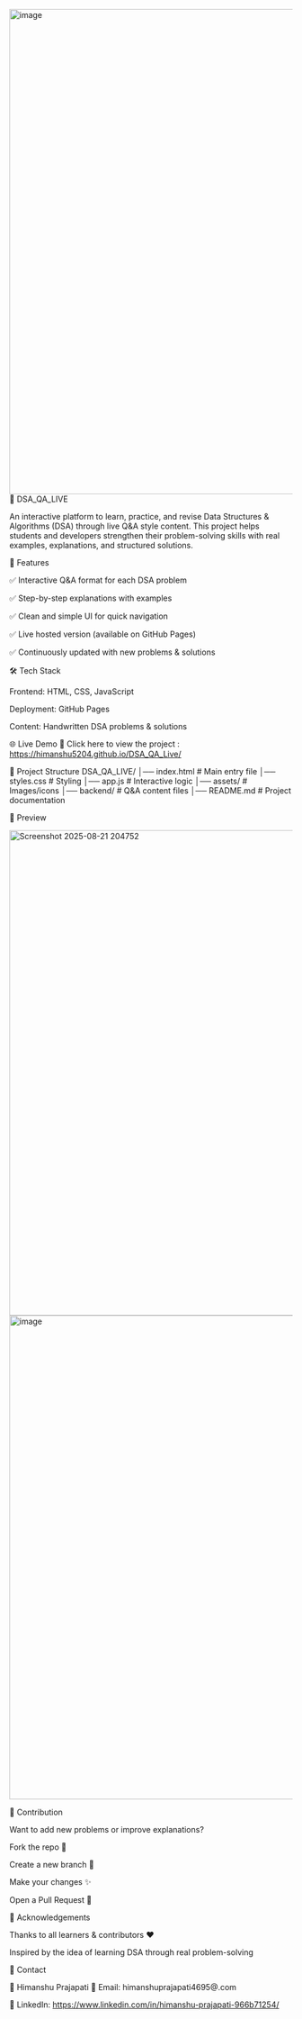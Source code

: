 <img width="1915" height="862" alt="image" src="https://github.com/user-attachments/assets/d52a1011-e0a7-47b1-88fa-33bc269c94a3" />📘 DSA_QA_LIVE

An interactive platform to learn, practice, and revise Data Structures & Algorithms (DSA) through live Q&A style content.
This project helps students and developers strengthen their problem-solving skills with real examples, explanations, and structured solutions.

🚀 Features

✅ Interactive Q&A format for each DSA problem

✅ Step-by-step explanations with examples

✅ Clean and simple UI for quick navigation

✅ Live hosted version (available on GitHub Pages)

✅ Continuously updated with new problems & solutions

🛠️ Tech Stack

Frontend: HTML, CSS, JavaScript

Deployment: GitHub Pages

Content: Handwritten DSA problems & solutions

🌐 Live Demo 
🔗 Click here to view the project : https://himanshu5204.github.io/DSA_QA_Live/

📂 Project Structure
DSA_QA_LIVE/
│── index.html       # Main entry file
│── styles.css       # Styling
│── app.js           # Interactive logic
│── assets/          # Images/icons
│── backend/        # Q&A content files
│── README.md        # Project documentation

📸 Preview

<img width="1915" height="862" alt="Screenshot 2025-08-21 204752" src="https://github.com/user-attachments/assets/aa15c758-0936-4e87-9a75-d812a8fc343e" />
<img width="1919" height="860" alt="image" src="https://github.com/user-attachments/assets/96e69fa0-a1a2-4212-b8ac-f5d95838a5a9" />

🤝 Contribution

Want to add new problems or improve explanations?

Fork the repo 🍴

Create a new branch 🌱

Make your changes ✨

Open a Pull Request 🚀

🙌 Acknowledgements

Thanks to all learners & contributors ❤️

Inspired by the idea of learning DSA through real problem-solving

📧 Contact

👤 Himanshu Prajapati
📩 Email: himanshuprajapati4695@.com

🔗 LinkedIn: https://www.linkedin.com/in/himanshu-prajapati-966b71254/
